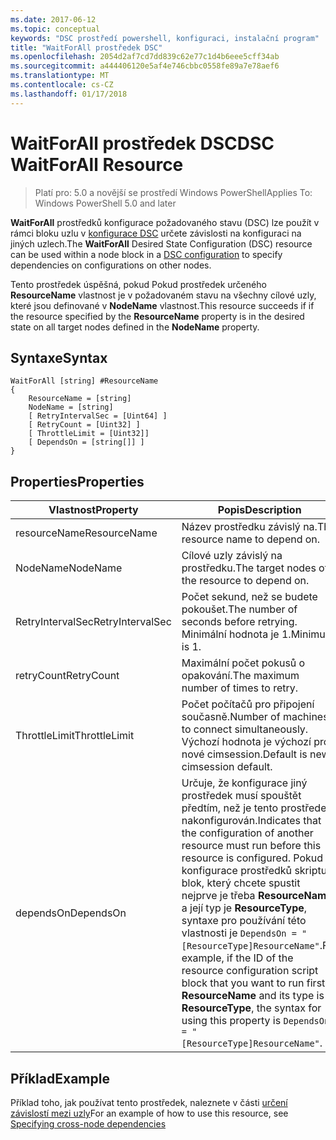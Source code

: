```yaml
---
ms.date: 2017-06-12
ms.topic: conceptual
keywords: "DSC prostředí powershell, konfiguraci, instalační program"
title: "WaitForAll prostředek DSC"
ms.openlocfilehash: 2054d2af7cd7dd839c62e77c1d4b6eee5cff34ab
ms.sourcegitcommit: a444406120e5af4e746cbbc0558fe89a7e78aef6
ms.translationtype: MT
ms.contentlocale: cs-CZ
ms.lasthandoff: 01/17/2018
---
```

# <a name="dsc-waitforall-resource"></a><span data-ttu-id="bb0a4-103">WaitForAll prostředek DSC</span><span class="sxs-lookup"><span data-stu-id="bb0a4-103">DSC WaitForAll Resource</span></span>

> <span data-ttu-id="bb0a4-104">Platí pro: 5.0 a novější se prostředí Windows PowerShell</span><span class="sxs-lookup"><span data-stu-id="bb0a4-104">Applies To: Windows PowerShell 5.0 and later</span></span>

<span data-ttu-id="bb0a4-105">**WaitForAll** prostředků konfigurace požadovaného stavu (DSC) lze použít v rámci bloku uzlu v [konfigurace DSC](configurations.md) určete závislosti na konfiguraci na jiných uzlech.</span><span class="sxs-lookup"><span data-stu-id="bb0a4-105">The **WaitForAll** Desired State Configuration (DSC) resource can be used within a node block in a [DSC configuration](configurations.md) to specify dependencies on configurations on other nodes.</span></span>

<span data-ttu-id="bb0a4-106">Tento prostředek úspěšná, pokud Pokud prostředek určeného **ResourceName** vlastnost je v požadovaném stavu na všechny cílové uzly, které jsou definované v **NodeName** vlastnost.</span><span class="sxs-lookup"><span data-stu-id="bb0a4-106">This resource succeeds if if the resource specified by the **ResourceName** property is in the desired state on all target nodes defined in the **NodeName** property.</span></span>


## <a name="syntax"></a><span data-ttu-id="bb0a4-107">Syntaxe</span><span class="sxs-lookup"><span data-stu-id="bb0a4-107">Syntax</span></span>

```
WaitForAll [string] #ResourceName
{
    ResourceName = [string]
    NodeName = [string]
    [ RetryIntervalSec = [Uint64] ]
    [ RetryCount = [Uint32] ] 
    [ ThrottleLimit = [Uint32]]
    [ DependsOn = [string[]] ]
}
```

## <a name="properties"></a><span data-ttu-id="bb0a4-108">Properties</span><span class="sxs-lookup"><span data-stu-id="bb0a4-108">Properties</span></span>

|  <span data-ttu-id="bb0a4-109">Vlastnost</span><span class="sxs-lookup"><span data-stu-id="bb0a4-109">Property</span></span>  |  <span data-ttu-id="bb0a4-110">Popis</span><span class="sxs-lookup"><span data-stu-id="bb0a4-110">Description</span></span>   | 
|---|---| 
| <span data-ttu-id="bb0a4-111">resourceName</span><span class="sxs-lookup"><span data-stu-id="bb0a4-111">ResourceName</span></span>| <span data-ttu-id="bb0a4-112">Název prostředku závislý na.</span><span class="sxs-lookup"><span data-stu-id="bb0a4-112">The resource name to depend on.</span></span>| 
| <span data-ttu-id="bb0a4-113">NodeName</span><span class="sxs-lookup"><span data-stu-id="bb0a4-113">NodeName</span></span>| <span data-ttu-id="bb0a4-114">Cílové uzly závislý na prostředku.</span><span class="sxs-lookup"><span data-stu-id="bb0a4-114">The target nodes of the resource to depend on.</span></span>| 
| <span data-ttu-id="bb0a4-115">RetryIntervalSec</span><span class="sxs-lookup"><span data-stu-id="bb0a4-115">RetryIntervalSec</span></span>| <span data-ttu-id="bb0a4-116">Počet sekund, než se budete pokoušet.</span><span class="sxs-lookup"><span data-stu-id="bb0a4-116">The number of seconds before retrying.</span></span> <span data-ttu-id="bb0a4-117">Minimální hodnota je 1.</span><span class="sxs-lookup"><span data-stu-id="bb0a4-117">Minimum is 1.</span></span>| 
| <span data-ttu-id="bb0a4-118">retryCount</span><span class="sxs-lookup"><span data-stu-id="bb0a4-118">RetryCount</span></span>| <span data-ttu-id="bb0a4-119">Maximální počet pokusů o opakování.</span><span class="sxs-lookup"><span data-stu-id="bb0a4-119">The maximum number of times to retry.</span></span>| 
| <span data-ttu-id="bb0a4-120">ThrottleLimit</span><span class="sxs-lookup"><span data-stu-id="bb0a4-120">ThrottleLimit</span></span>| <span data-ttu-id="bb0a4-121">Počet počítačů pro připojení současně.</span><span class="sxs-lookup"><span data-stu-id="bb0a4-121">Number of machines to connect simultaneously.</span></span> <span data-ttu-id="bb0a4-122">Výchozí hodnota je výchozí pro nové cimsession.</span><span class="sxs-lookup"><span data-stu-id="bb0a4-122">Default is new-cimsession default.</span></span>| 
| <span data-ttu-id="bb0a4-123">dependsOn</span><span class="sxs-lookup"><span data-stu-id="bb0a4-123">DependsOn</span></span> | <span data-ttu-id="bb0a4-124">Určuje, že konfigurace jiný prostředek musí spouštět předtím, než je tento prostředek nakonfigurován.</span><span class="sxs-lookup"><span data-stu-id="bb0a4-124">Indicates that the configuration of another resource must run before this resource is configured.</span></span> <span data-ttu-id="bb0a4-125">Pokud ID konfigurace prostředků skriptu blok, který chcete spustit nejprve je třeba __ResourceName__ a její typ je __ResourceType__, syntaxe pro používání této vlastnosti je `DependsOn = "[ResourceType]ResourceName"`.</span><span class="sxs-lookup"><span data-stu-id="bb0a4-125">For example, if the ID of the resource configuration script block that you want to run first is __ResourceName__ and its type is __ResourceType__, the syntax for using this property is `DependsOn = "[ResourceType]ResourceName"`.</span></span>|


## <a name="example"></a><span data-ttu-id="bb0a4-126">Příklad</span><span class="sxs-lookup"><span data-stu-id="bb0a4-126">Example</span></span>

<span data-ttu-id="bb0a4-127">Příklad toho, jak používat tento prostředek, naleznete v části [určení závislostí mezi uzly](crossNodeDependencies.md)</span><span class="sxs-lookup"><span data-stu-id="bb0a4-127">For an example of how to use this resource, see [Specifying cross-node dependencies](crossNodeDependencies.md)</span></span>

